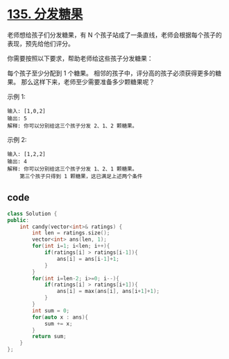 # [135. 分发糖果](https://leetcode-cn.com/problems/candy/)

老师想给孩子们分发糖果，有 N 个孩子站成了一条直线，老师会根据每个孩子的表现，预先给他们评分。

你需要按照以下要求，帮助老师给这些孩子分发糖果：

每个孩子至少分配到 1 个糖果。
相邻的孩子中，评分高的孩子必须获得更多的糖果。
那么这样下来，老师至少需要准备多少颗糖果呢？

示例 1:

    输入: [1,0,2]
    输出: 5
    解释: 你可以分别给这三个孩子分发 2、1、2 颗糖果。
示例 2:

    输入: [1,2,2]
    输出: 4
    解释: 你可以分别给这三个孩子分发 1、2、1 颗糖果。
        第三个孩子只得到 1 颗糖果，这已满足上述两个条件

## code

```c++
class Solution {
public:
    int candy(vector<int>& ratings) {
        int len = ratings.size();
        vector<int> ans(len, 1);
        for(int i=1; i<len; i++){
            if(ratings[i] > ratings[i-1]){
                ans[i] = ans[i-1]+1;
            }
        }
        for(int i=len-2; i>=0; i--){
            if(ratings[i] > ratings[i+1]){
                ans[i] = max(ans[i], ans[i+1]+1);
            }
        }
        int sum = 0;
        for(auto x : ans){
            sum += x;
        }
        return sum;
    }
};
```
